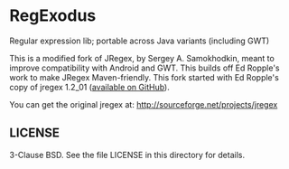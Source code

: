 # RegExodus
Regular expression lib; portable across Java variants (including GWT)

This is a modified fork of JRegex, by Sergey A. Samokhodkin, meant to improve
compatibility with Android and GWT. This builds off Ed Ropple's work to make
JRegex Maven-friendly. This fork started with Ed Ropple's copy of jregex 1.2_01
([available on GitHub](https://github.com/eropple/jregex)).

You can get the original jregex at: http://sourceforge.net/projects/jregex

## LICENSE

3-Clause BSD. See the file LICENSE in this directory for details.

